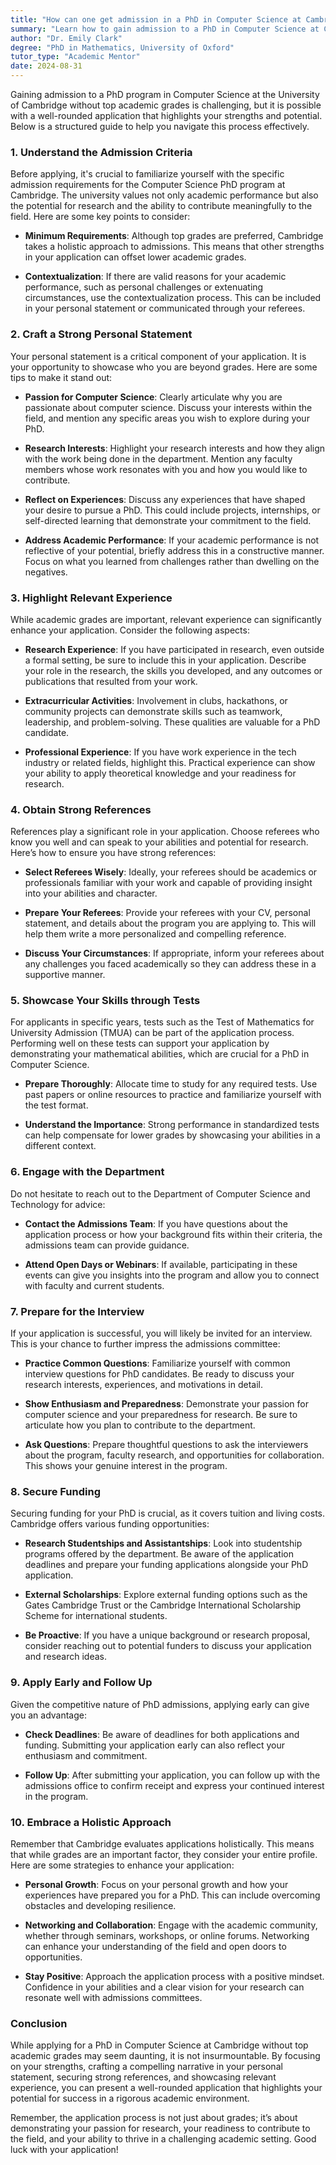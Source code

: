 ```yaml
---
title: "How can one get admission in a PhD in Computer Science at Cambridge without top academic grades?"
summary: "Learn how to gain admission to a PhD in Computer Science at Cambridge with a strong application, even without top academic grades."
author: "Dr. Emily Clark"
degree: "PhD in Mathematics, University of Oxford"
tutor_type: "Academic Mentor"
date: 2024-08-31
---
```


Gaining admission to a PhD program in Computer Science at the University of Cambridge without top academic grades is challenging, but it is possible with a well-rounded application that highlights your strengths and potential. Below is a structured guide to help you navigate this process effectively.

### **1. Understand the Admission Criteria**

Before applying, it's crucial to familiarize yourself with the specific admission requirements for the Computer Science PhD program at Cambridge. The university values not only academic performance but also the potential for research and the ability to contribute meaningfully to the field. Here are some key points to consider:

- **Minimum Requirements**: Although top grades are preferred, Cambridge takes a holistic approach to admissions. This means that other strengths in your application can offset lower academic grades.
  
- **Contextualization**: If there are valid reasons for your academic performance, such as personal challenges or extenuating circumstances, use the contextualization process. This can be included in your personal statement or communicated through your referees.

### **2. Craft a Strong Personal Statement**

Your personal statement is a critical component of your application. It is your opportunity to showcase who you are beyond grades. Here are some tips to make it stand out:

- **Passion for Computer Science**: Clearly articulate why you are passionate about computer science. Discuss your interests within the field, and mention any specific areas you wish to explore during your PhD.

- **Research Interests**: Highlight your research interests and how they align with the work being done in the department. Mention any faculty members whose work resonates with you and how you would like to contribute.

- **Reflect on Experiences**: Discuss any experiences that have shaped your desire to pursue a PhD. This could include projects, internships, or self-directed learning that demonstrate your commitment to the field.

- **Address Academic Performance**: If your academic performance is not reflective of your potential, briefly address this in a constructive manner. Focus on what you learned from challenges rather than dwelling on the negatives.

### **3. Highlight Relevant Experience**

While academic grades are important, relevant experience can significantly enhance your application. Consider the following aspects:

- **Research Experience**: If you have participated in research, even outside a formal setting, be sure to include this in your application. Describe your role in the research, the skills you developed, and any outcomes or publications that resulted from your work.

- **Extracurricular Activities**: Involvement in clubs, hackathons, or community projects can demonstrate skills such as teamwork, leadership, and problem-solving. These qualities are valuable for a PhD candidate.

- **Professional Experience**: If you have work experience in the tech industry or related fields, highlight this. Practical experience can show your ability to apply theoretical knowledge and your readiness for research.

### **4. Obtain Strong References**

References play a significant role in your application. Choose referees who know you well and can speak to your abilities and potential for research. Here’s how to ensure you have strong references:

- **Select Referees Wisely**: Ideally, your referees should be academics or professionals familiar with your work and capable of providing insight into your abilities and character.

- **Prepare Your Referees**: Provide your referees with your CV, personal statement, and details about the program you are applying to. This will help them write a more personalized and compelling reference.

- **Discuss Your Circumstances**: If appropriate, inform your referees about any challenges you faced academically so they can address these in a supportive manner.

### **5. Showcase Your Skills through Tests**

For applicants in specific years, tests such as the Test of Mathematics for University Admission (TMUA) can be part of the application process. Performing well on these tests can support your application by demonstrating your mathematical abilities, which are crucial for a PhD in Computer Science.

- **Prepare Thoroughly**: Allocate time to study for any required tests. Use past papers or online resources to practice and familiarize yourself with the test format.

- **Understand the Importance**: Strong performance in standardized tests can help compensate for lower grades by showcasing your abilities in a different context.

### **6. Engage with the Department**

Do not hesitate to reach out to the Department of Computer Science and Technology for advice:

- **Contact the Admissions Team**: If you have questions about the application process or how your background fits within their criteria, the admissions team can provide guidance.

- **Attend Open Days or Webinars**: If available, participating in these events can give you insights into the program and allow you to connect with faculty and current students.

### **7. Prepare for the Interview**

If your application is successful, you will likely be invited for an interview. This is your chance to further impress the admissions committee:

- **Practice Common Questions**: Familiarize yourself with common interview questions for PhD candidates. Be ready to discuss your research interests, experiences, and motivations in detail.

- **Show Enthusiasm and Preparedness**: Demonstrate your passion for computer science and your preparedness for research. Be sure to articulate how you plan to contribute to the department.

- **Ask Questions**: Prepare thoughtful questions to ask the interviewers about the program, faculty research, and opportunities for collaboration. This shows your genuine interest in the program.

### **8. Secure Funding**

Securing funding for your PhD is crucial, as it covers tuition and living costs. Cambridge offers various funding opportunities:

- **Research Studentships and Assistantships**: Look into studentship programs offered by the department. Be aware of the application deadlines and prepare your funding applications alongside your PhD application.

- **External Scholarships**: Explore external funding options such as the Gates Cambridge Trust or the Cambridge International Scholarship Scheme for international students.

- **Be Proactive**: If you have a unique background or research proposal, consider reaching out to potential funders to discuss your application and research ideas.

### **9. Apply Early and Follow Up**

Given the competitive nature of PhD admissions, applying early can give you an advantage:

- **Check Deadlines**: Be aware of deadlines for both applications and funding. Submitting your application early can also reflect your enthusiasm and commitment.

- **Follow Up**: After submitting your application, you can follow up with the admissions office to confirm receipt and express your continued interest in the program.

### **10. Embrace a Holistic Approach**

Remember that Cambridge evaluates applications holistically. This means that while grades are an important factor, they consider your entire profile. Here are some strategies to enhance your application:

- **Personal Growth**: Focus on your personal growth and how your experiences have prepared you for a PhD. This can include overcoming obstacles and developing resilience.

- **Networking and Collaboration**: Engage with the academic community, whether through seminars, workshops, or online forums. Networking can enhance your understanding of the field and open doors to opportunities.

- **Stay Positive**: Approach the application process with a positive mindset. Confidence in your abilities and a clear vision for your research can resonate well with admissions committees.

### **Conclusion**

While applying for a PhD in Computer Science at Cambridge without top academic grades may seem daunting, it is not insurmountable. By focusing on your strengths, crafting a compelling narrative in your personal statement, securing strong references, and showcasing relevant experience, you can present a well-rounded application that highlights your potential for success in a rigorous academic environment.

Remember, the application process is not just about grades; it’s about demonstrating your passion for research, your readiness to contribute to the field, and your ability to thrive in a challenging academic setting. Good luck with your application!
    